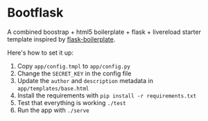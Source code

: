 Bootflask
=========

A combined boostrap + html5 boilerplate + flask + livereload starter template inspired by [flask-boilerplate](https://github.com/mjhea0/flask-boilerplate).

Here's how to set it up:
1. Copy `app/config.tmpl` to `app/config.py`
2. Change the `SECRET_KEY` in the config file
3. Update the `author` and `description` metadata in `app/templates/base.html`
4. Install the requirements with `pip install -r requirements.txt`
5. Test that everything is working `./test`
6. Run the app with `./serve`